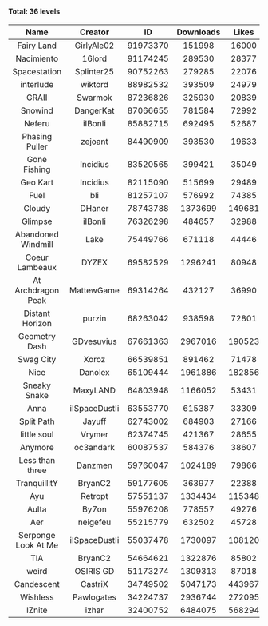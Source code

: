 #### Total: 36 levels

| Name | Creator | ID | Downloads | Likes |
|:---:|:---:|:---:|:---:|:---:|
| Fairy Land | GirlyAle02 | 91973370 | 151998 | 16000
| Nacimiento | 16lord | 91174245 | 289530 | 28377
| Spacestation | Splinter25 | 90752263 | 279285 | 22076
| interlude | wiktord | 88982532 | 393509 | 24979
| GRAII | Swarmok | 87236826 | 325930 | 20839
| Snowind | DangerKat | 87066655 | 781584 | 72992
| Neferu | iIBonIi | 85882715 | 692495 | 52687
| Phasing Puller | zejoant | 84490909 | 393530 | 19633
| Gone Fishing | Incidius | 83520565 | 399421 | 35049
| Geo Kart | Incidius | 82115090 | 515699 | 29489
| Fuel | bli | 81257107 | 576992 | 74385
| Cloudy | DHaner | 78743788 | 1373699 | 149681
| Glimpse | iIBonIi | 76326298 | 484657 | 32988
| Abandoned Windmill | Lake | 75449766 | 671118 | 44446
| Coeur Lambeaux | DYZEX | 69582529 | 1296241 | 80948
| At Archdragon Peak | MattewGame | 69314264 | 432127 | 36990
| Distant Horizon | purzin | 68263042 | 938598 | 72801
| Geometry Dash | GDvesuvius | 67661363 | 2967016 | 190523
| Swag City | Xoroz | 66539851 | 891462 | 71478
| Nice | Danolex | 65109444 | 1961886 | 182856
| Sneaky Snake | MaxyLAND | 64803948 | 1166052 | 53431
| Anna | iISpaceDustIi | 63553770 | 615387 | 33309
| Split Path | Jayuff | 62743002 | 684903 | 27166
| little soul | Vrymer | 62374745 | 421367 | 28655
| Anymore | oc3andark | 60087537 | 584376 | 38607
| Less than three | Danzmen | 59760047 | 1024189 | 79866
| TranquillitY | BryanC2 | 59177605 | 363977 | 22388
| Ayu | Retropt | 57551137 | 1334434 | 115348
| Aulta | By7on | 55976208 | 778557 | 49276
| Aer | neigefeu | 55215779 | 632502 | 45728
| Serponge Look At Me | iISpaceDustIi | 55037478 | 1730097 | 108120
|  TIA | BryanC2 | 54664621 | 1322876 | 85802
| weird | OSIRIS GD | 51173274 | 1309313 | 87018
| Candescent | CastriX | 34749502 | 5047173 | 443967
| Wishless | Pawlogates | 34224737 | 2936744 | 272095
| IZnite | izhar | 32400752 | 6484075 | 568294
